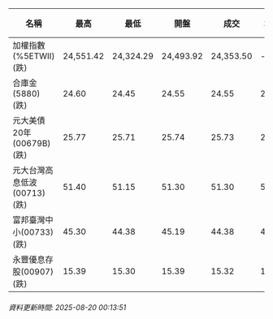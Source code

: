 | 名稱 | 最高 | 最低 | 開盤 | 成交 | 均價 | 成交金額(億) | 昨收 | 漲跌幅 | 漲跌 | 總量 | 昨量 | 振幅 |
| -------- | -------- | -------- | -------- |-------- | -------- | -------- |-------- |-------- |-------- | -------- | -------- |-------- |
|加權指數(%5ETWII) (跌)|24,551.42|24,324.29|24,493.92|24,353.50|-|4,637.33|24,482.52|0.53%|129.02|8,219,803|0|0.93%|
|合庫金(5880) (跌)|24.60|24.45|24.55|24.55|24.52|1.73|24.60|0.20%|0.05|7,065|7,697|0.61%|
|元大美債20年(00679B) (跌)|25.77|25.71|25.74|25.73|25.74|9.83|25.79|0.23%|0.06|38,184|41,436|0.23%|
|元大台灣高息低波(00713) (跌)|51.40|51.15|51.30|51.30|51.29|2.37|51.35|0.10%|0.05|4,616|8,408|0.49%|
|富邦臺灣中小(00733) (跌)|45.30|44.38|45.19|44.38|44.77|0.598|44.96|1.29%|0.58|1,335|1,018|2.05%|
|永豐優息存股(00907) (跌)|15.39|15.30|15.39|15.32|15.34|0.306|15.44|0.78%|0.12|1,991|710|0.58%|
###### 資料更新時間: 2025-08-20 00:13:51